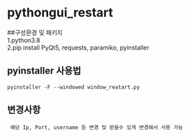# pythongui_restart

##구성환경 및 패키지<Br>
1.python3.8<Br>
2.pip install PyQt5, requests, paramiko, pyinstaller<br>

## pyinstaller 사용법<Br>
```pyinstaller -F --windowed window_reatart.py```

## 변경사항<Br>
``` 해당 Ip, Port, username 등 변경 및 받을수 있게 변경해서 사용 가능```
